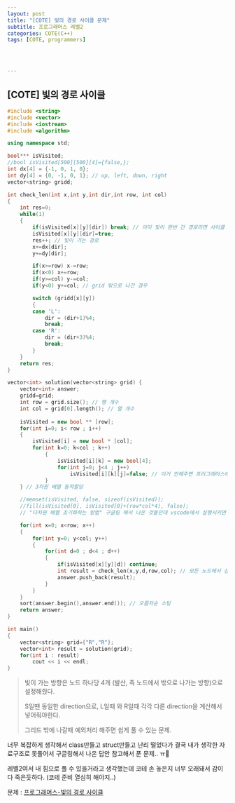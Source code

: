 ```yaml
---
layout: post
title: "[COTE] 빛의 경로 사이클 문제"
subtitle: 프로그래머스 레벨2
categories: COTE(C++)
tags: [COTE, programmers]




---
```




## [COTE] 빛의 경로 사이클

```c++
#include <string>
#include <vector>
#include <iostream>
#include <algorithm>

using namespace std;

bool*** isVisited;
//bool isVisited[500][500][4]={false,};
int dx[4] = {-1, 0, 1, 0};
int dy[4] = {0, -1, 0, 1}; // up, left, down, right
vector<string> gridd;

int check_len(int x,int y,int dir,int row, int col)
{
    int res=0;
    while(1)
    {
        if(isVisited[x][y][dir]) break; // 이미 빛이 한번 간 경로라면 사이클 생성됨
        isVisited[x][y][dir]=true;
        res++; // 빛이 가는 경로
        x+=dx[dir];
        y+=dy[dir];

        if(x>=row) x-=row;
        if(x<0) x+=row;
        if(y>=col) y-=col;
        if(y<0) y+=col; // grid 밖으로 나간 경우

        switch (gridd[x][y])
        {
        case 'L':
            dir = (dir+1)%4;
            break;
        case 'R':
            dir = (dir+3)%4;
            break;
        }
    }
    return res;
}

vector<int> solution(vector<string> grid) {
    vector<int> answer;
    gridd=grid;
    int row = grid.size(); // 행 개수
    int col = grid[0].length(); // 열 개수
    
    isVisited = new bool ** [row];
    for(int i=0; i< row ; i++)
    {
        isVisited[i] = new bool * [col];
        for(int k=0; k<col ; k++)
            {
                isVisited[i][k] = new bool[4];
                for(int j=0; j<4 ; j++)
                    isVisited[i][k][j]=false; // 이거 안해주면 프러그래머스에서 답 안나옴
            }
    } // 3차원 배열 동적할당

    //memset(isVisited, false, sizeof(isVisited));
    //fill(isVisited[0], isVisited[0]+(row*col*4), false);
    // "다차원 배열 초기화하는 방법" 구글링 해서 나온 것들인데 vscode에서 실행시키면 오류 뜬다.

    for(int x=0; x<row; x++)
    {
        for(int y=0; y<col; y++)
        {
            for(int d=0 ; d<4 ; d++)
            {
                if(isVisited[x][y][d]) continue;
                int result = check_len(x,y,d,row,col); // 모든 노드에서 상하좌우 방향 모두 체크
                answer.push_back(result);
            }
        }
    }
    sort(answer.begin(),answer.end()); // 오름차순 소팅
    return answer;
}

int main()
{
    vector<string> grid={"R","R"};
    vector<int> result = solution(grid);
    for(int i : result)
        cout << i << endl;
}
```



> 빛이 가는 방향은 노드 하나당 4개 (발산, 즉 노드에서 밖으로 나가는 방향)으로 설정해줬다.
>
> S일땐 동일한 direction으로, L일때 와 R일때 각각 다른 direction을 계산해서 넣어줘야한다.
>
> 그리드 밖에 나갈때 예외처리 해주면 쉽게 풀 수 있는 문제.



너무 복잡하게 생각해서 class만들고 struct만들고 난리 떨었다가 결국 내가 생각한 자료구조로 못풀어서 구글링해서 나온 답안 참고해서 푼 문제.. ㅠ🥲

레벨2여서 내 힘으로 풀 수 있을거라고 생각했는데 코테 손 놓은지 너무 오래돼서 감이 다 죽은듯하다. (코테 준비 열심히 해야지..)



문제 : [프로그래머스-빛의 경로 사이클](https://programmers.co.kr/learn/courses/30/lessons/86052)
